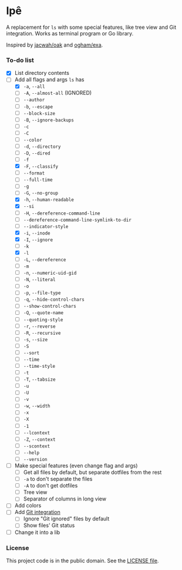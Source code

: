 # Ipê

A replacement for `ls` with some special features, like tree view and Git integration. Works as terminal program or Go library.

Inspired by [jacwah/oak][1] and [ogham/exa][2].

### To-do list

- [x] List directory contents
- [ ] Add all flags and args `ls` has
  - [x] `-a`, `--all`
  - [ ] `-A`, `--almost-all` (IGNORED)
  - [ ] `--author`
  - [ ] `-b`, `--escape`
  - [ ] `--block-size`
  - [ ] `-B`, `--ignore-backups`
  - [ ] `-c`
  - [ ] `-C`
  - [ ] `--color`
  - [ ] `-d`, `--directory`
  - [ ] `-D`, `--dired`
  - [ ] `-f`
  - [x] `-F`, `--classify`
  - [ ] `--format`
  - [ ] `--full-time`
  - [ ] `-g`
  - [ ] `-G`, `--no-group`
  - [x] `-h`, `--human-readable`
  - [x] `--si`
  - [ ] `-H`, `--dereference-command-line`
  - [ ] `--dereference-command-line-symlink-to-dir`
  - [ ] `--indicator-style`
  - [x] `-i`, `--inode`
  - [x] `-I`, `--ignore`
  - [ ] `-k`
  - [x] `-l`
  - [ ] `-L`, `--dereference`
  - [ ] `-m`
  - [ ] `-n`, `--numeric-uid-gid`
  - [ ] `-N`, `--literal`
  - [ ] `-o`
  - [ ] `-p`, `--file-type`
  - [ ] `-q`, `--hide-control-chars`
  - [ ] `--show-control-chars`
  - [ ] `-Q`, `--quote-name`
  - [ ] `--quoting-style`
  - [ ] `-r`, `--reverse`
  - [ ] `-R`, `--recursive`
  - [ ] `-s`, `--size`
  - [ ] `-S`
  - [ ] `--sort`
  - [ ] `--time`
  - [ ] `--time-style`
  - [ ] `-t`
  - [ ] `-T`, `--tabsize`
  - [ ] `-u`
  - [ ] `-U`
  - [ ] `-v`
  - [ ] `-w`, `--width`
  - [ ] `-x`
  - [ ] `-X`
  - [ ] `-1`
  - [ ] `--lcontext`
  - [ ] `-Z`, `--context`
  - [ ] `--scontext`
  - [ ] `--help`
  - [ ] `--version`
- [ ] Make special features (even change flag and args)
  - [ ] Get all files by default, but separate dotfiles from the rest
  - [ ] `-a` to don't separate the files
  - [ ] `-A` to don't get dotfiles
  - [ ] Tree view
  - [ ] Separator of columns in long view
- [ ] Add colors
- [ ] Add [Git integration][3]
  - [ ] Ignore "Git ignored" files by default
  - [ ] Show files' Git status 
- [ ] Change it into a lib

### License

This project code is in the public domain. See the [LICENSE file][4].

[1]: https://github.com/jacwah/oak/
[2]: https://github.com/ogham/exa/
[3]: https://github.com/libgit2/git2go
[4]: https://github.com/Nhanderu/ype/blob/master/LICENSE
